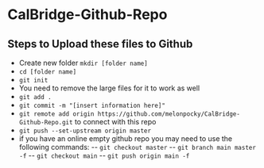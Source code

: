 # CalBridge-Github-Repo

## Steps to Upload these files to Github
 - Create new folder `mkdir [folder name]`
 - `cd [folder name]`
 - `git init`
 - You need to remove the large files for it to work as well 
 - `git add .`
 - `git commit -m "[insert information here]"`
 - `git remote add origin https://github.com/melonpocky/CalBridge-Github-Repo.git` to connect with this repo
 - `git push --set-upstream origin master`
 - if you have an online empty github repo you may need to use the following commands:
  -- `git checkout master`
  -- `git branch main master -f`
  -- `git checkout main`
  -- `git push origin main -f`
